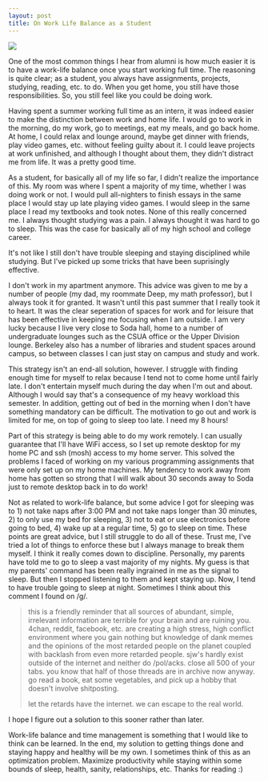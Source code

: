 ```yaml
---
layout: post
title: On Work Life Balance as a Student
---
```


![](https://github.com/robertquitt/robertquitt.github.io/blob/master/assets/images/nge-aesthete.jpg)


One of the most common things I hear from alumni is how much easier it is to have a work-life balance once you start working full time. The reasoning is quite clear; as a student, you always have assignments, projects, studying, reading, etc. to do. When you get home, you still have those responsibilities. So, you still feel like you could be doing work.

Having spent a summer working full time as an intern, it was indeed easier to make the distinction between work and home life. I would go to work in the morning, do my work, go to meetings, eat my meals, and go back home. At home, I could relax and lounge around, maybe get dinner with friends, play video games, etc. without feeling guilty about it. I could leave projects at work unfinished, and although I thought about them, they didn't distract me from life. It was a pretty good time.

As a student, for basically all of my life so far, I didn't realize the importance of this. My room was where I spent a majority of my time, whether I was doing work or not. I would pull all-nighters to finish essays in the same place I would stay up late playing video games. I would sleep in the same place I read my textbooks and took notes. None of this really concerned me. I always thought studying was a pain. I always thought it was hard to go to sleep. This was the case for basically all of my high school and college career.

It's not like I still don't have trouble sleeping and staying disciplined while studying. But I've picked up some tricks that have been suprisingly effective.

I don't work in my apartment anymore. This advice was given to me by a number of people (my dad, my roommate Deep, my math professor), but I always took it for granted. It wasn't until this past summer that I really took it to heart. It was the clear seperation of spaces for work and for leisure that has been effective in  keeping me focusing when I am outside. I am very lucky because I live very close to Soda hall, home to a number of undergraduate lounges such as the CSUA office or the Upper Division lounge. Berkeley also has a number of libraries and student spaces around campus, so between classes I can just stay on campus and study and work.

This strategy isn't an end-all solution, however. I struggle with finding enough time for myself to relax because I tend not to come home until fairly late. I don't entertain myself much during the day when I'm out and about. Although I would say that's a consequence of my heavy workload this semester. In addition, getting out of bed in the morning when I don't have something mandatory can be difficult. The motivation to go out and work is limited for me, on top of going to sleep too late. I need my 8 hours!

Part of this strategy is being able to do my work remotely. I can usually guarantee that I'll have WiFi access, so I set up remote desktop for my home PC and ssh (mosh) access to my home server. This solved the problems I faced of working on my various programming assignments that were only set up on my home machines. My tendency to work away from home has gotten so strong that I will walk about 30 seconds away to Soda just to remote desktop back in to do work!

Not as related to work-life balance, but some advice I got for sleeping was to 1) not take naps after 3:00 PM and not take naps longer than 30 minutes, 2) to only use my bed for sleeping, 3) not to eat or use electronics before going to bed, 4) wake up at a regular time, 5) go to sleep on time. These points are great advice, but I still struggle to do all of these. Trust me, I've tried a lot of things to enforce these but I always manage to break them myself. I think it really comes down to discipline. Personally, my parents have told me to go to sleep a vast majority of my nights. My guess is that my parents' command has been really ingrained in me as the signal to sleep. But then I stopped listening to them and kept staying up. Now, I tend to have trouble going to sleep at night. Sometimes I think about this comment I found on /g/.

> this is a friendly reminder that all sources of abundant, simple, irrelevant information are terrible for your brain and are ruining you. 4chan, reddit, facebook, etc. are creating a high stress, high conflict environment where you gain nothing but knowledge of dank memes and the opinions of the most retarded people on the planet coupled with backlash from even more retarded people. sjw's hardly exist outside of the internet and neither do /pol/acks. close all 500 of your tabs. you know that half of those threads are in archive now anyway. go read a book, eat some vegetables, and pick up a hobby that doesn't involve shitposting.
>
> let the retards have the internet. we can escape to the real world.

I hope I figure out a solution to this sooner rather than later.

Work-life balance and time management is something that I would like to think can be learned. In the end, my solution to getting things done and staying happy and healthy will be my own. I sometimes think of this as an optimization problem. Maximize productivity while staying within some bounds of sleep, health, sanity, relationships, etc. Thanks for reading :)
